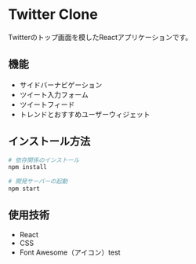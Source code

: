 # Twitter Clone

Twitterのトップ画面を模したReactアプリケーションです。

## 機能

- サイドバーナビゲーション
- ツイート入力フォーム
- ツイートフィード
- トレンドとおすすめユーザーウィジェット

## インストール方法

```bash
# 依存関係のインストール
npm install

# 開発サーバーの起動
npm start
```

## 使用技術

- React
- CSS
- Font Awesome（アイコン）test
